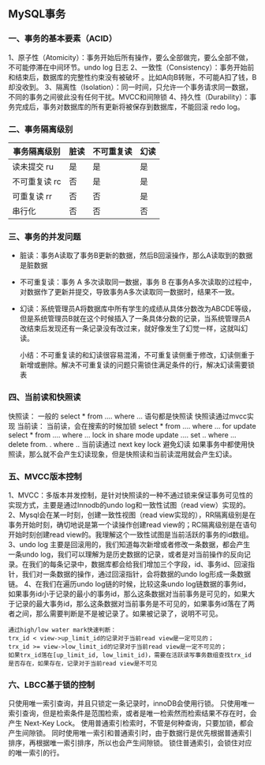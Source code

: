 ## MySQL事务

### 一、事务的基本要素（ACID）

1、原子性（Atomicity）：事务开始后所有操作，要么全部做完，要么全部不做，不可能停滞在中间环节。undo log 日志
2、一致性（Consistency）：事务开始前和结束后，数据库的完整性约束没有被破坏 。比如A向B转账，不可能A扣了钱，B却没收到。
3、隔离性（Isolation）：同一时间，只允许一个事务请求同一数据，不同的事务之间彼此没有任何干扰。MVCC和间隙锁
4、持久性（Durability）：事务完成后，事务对数据库的所有更新将被保存到数据库，不能回滚 redo log。

### 二、事务隔离级别

| 事务隔离级别  | 脏读 | 不可重复读 | 幻读 |
| ------------- | ---- | ---------- | ---- |
| 读未提交 ru   | 是   | 是         | 是   |
| 不可重复读 rc | 否   | 是         | 是   |
| 可重复读 rr   | 否   | 否         | 是   |
| 串行化        | 否   | 否         | 否   |

### 三、事务的并发问题

- 脏读：事务A读取了事务B更新的数据，然后B回滚操作，那么A读取到的数据是脏数据

- 不可重复读：事务 A 多次读取同一数据，事务 B 在事务A多次读取的过程中，对数据作了更新并提交，导致事务A多次读取同一数据时，结果不一致。

- 幻读：系统管理员A将数据库中所有学生的成绩从具体分数改为ABCDE等级，但是系统管理员B就在这个时候插入了一条具体分数的记录，当系统管理员A改结束后发现还有一条记录没有改过来，就好像发生了幻觉一样，这就叫幻读。

  小结：不可重复读的和幻读很容易混淆，不可重复读侧重于修改，幻读侧重于新增或删除。解决不可重复读的问题只需锁住满足条件的行，解决幻读需要锁表

### 四、当前读和快照读

快照读：
一般的 select * from .... where ... 语句都是快照读
快照读通过mvcc实现
当前读：
当前读，会在搜索的时候加锁
select * from .... where  ... for update
select * from .... where  ... lock in share mode
update .... set .. where ...
delete from. . where ..
当前读通过 next key lock 避免幻读
如果事务中都使用快照读，那么就不会产生幻读现象，但是快照读和当前读混用就会产生幻读。

### 五、MVCC版本控制

1、MVCC：多版本并发控制，是针对快照读的一种不通过锁来保证事务可见性的实现方式，主要是通过Innodb的undo log和一致性试图（read view）实现的。
2、Mysql会在某一时刻，创建一致性视图（read view实现的），RR隔离级别是在事务开始时刻，确切地说是第一个读操作创建read view的；RC隔离级别是在语句开始时刻创建read view的。我理解这个一致性试图是当前活跃的事务的id数组。
3、undo log 主要是回滚用的，我们知道每次新增或者修改一条数据，都会产生一条undo log，我们可以理解为是历史数据的记录，或者是对当前操作的反向记录。在我们的每条记录中，数据库都会给我们增加三个字段，id、事务id、回滚指针，我们对一条数据的操作，通过回滚指针，会将数据的undo log形成一条数据链。
4、在我们在遍历undo log链的时候，比较这条undo log链数据的事务id，如果事务id小于记录的最小的事务id，那么这条数据对当前事务是可见的，如果大于记录的最大事务id，那么这条数据对当前事务是不可见的，如果事务id落在了两者之间，那么需要判断是不是被记录了。如果被记录了，说明不可见。

```
通过high/low water mark快速判断：
trx_id < view->up_limit_id的记录对于当前read view是一定可见的；
trx_id >= view->low_limit_id的记录对于当前read view是一定不可见的；
如果trx_id落在[up_limit_id, low_limit_id)，需要在活跃读写事务数组查找trx_id是否存在，如果存在，记录对于当前read view是不可见
```

### 六、LBCC基于锁的控制

只使用唯一索引查询，并且只锁定一条记录时，innoDB会使用行锁。
只使用唯一索引查询，但是检索条件是范围检索，或者是唯一检索然而检索结果不存在时，会产生 Next-Key Lock。
使用普通索引检索时，不管是何种查询，只要加锁，都会产生间隙锁。
同时使用唯一索引和普通索引时，由于数据行是优先根据普通索引排序，再根据唯一索引排序，所以也会产生间隙锁。
锁住普通索引，会锁住对应的唯一索引的行。
